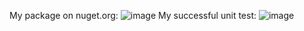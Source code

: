 My package on nuget.org:
![image](https://github.com/user-attachments/assets/8dc92a67-40a9-4abb-bf6a-f080116a4a58)
My successful unit test: 
![image](https://github.com/user-attachments/assets/25168697-3aa1-4ac5-b373-d05e991f86be)
